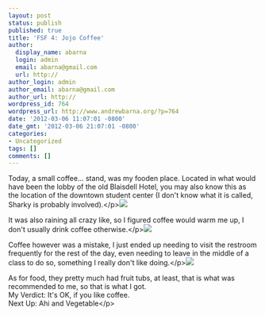 ```yaml
---
layout: post
status: publish
published: true
title: 'FSF 4: Jojo Coffee'
author:
  display_name: abarna
  login: admin
  email: abarna@gmail.com
  url: http://
author_login: admin
author_email: abarna@gmail.com
author_url: http://
wordpress_id: 764
wordpress_url: http://www.andrewbarna.org/?p=764
date: '2012-03-06 11:07:01 -0800'
date_gmt: '2012-03-06 21:07:01 -0800'
categories:
- Uncategorized
tags: []
comments: []
---
```

<p>Today, a small coffee... stand, was my fooden place. Located in what would have been the lobby of the old Blaisdell Hotel, you may also know this as the location of the downtown student center (I don't know what it is called, Sharky is probably involved).<&#47;p><img src="http:&#47;&#47;andrewbarna.org&#47;photos&#47;gallery3&#47;var&#47;resizes&#47;2012%3A-Fort-Street-Mall-Food&#47;4%3A-Jojo-Coffee&#47;IMG_0199.jpg" &#47;>
<p>It was also raining all crazy like, so I figured coffee would warm me up, I don't usually drink coffee otherwise.<&#47;p><img src="http:&#47;&#47;andrewbarna.org&#47;photos&#47;gallery3&#47;var&#47;resizes&#47;2012%3A-Fort-Street-Mall-Food&#47;4%3A-Jojo-Coffee&#47;IMG_0200.jpg" &#47;>
<p>Coffee however was a mistake, I just ended up needing to visit the restroom frequently for the rest of the day, even needing to leave in the middle of a class to do so, something I really don't like doing.<&#47;p><img src="http:&#47;&#47;andrewbarna.org&#47;photos&#47;gallery3&#47;var&#47;resizes&#47;2012%3A-Fort-Street-Mall-Food&#47;4%3A-Jojo-Coffee&#47;IMG_0201.jpg" &#47;>
<p>As for food, they pretty much had fruit tubs, at least, that is what was recommended to me, so that is what I got.<br &#47;>My Verdict: It's OK, if you like coffee.<br &#47;>Next Up: Ahi and Vegetable<&#47;p></p>
